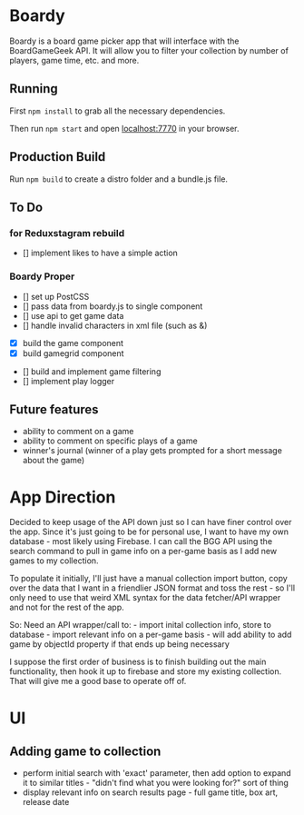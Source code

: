 # Boardy

Boardy is a board game picker app that will interface with the BoardGameGeek API. It will allow you to filter your collection by number of players, game time, etc. and more.

## Running

First `npm install` to grab all the necessary dependencies. 

Then run `npm start` and open <localhost:7770> in your browser.

## Production Build

Run `npm build` to create a distro folder and a bundle.js file.

## To Do

### for Reduxstagram rebuild

- [] implement likes to have a simple action

### Boardy Proper

- [] set up PostCSS
- [] pass data from boardy.js to single component
- [] use api to get game data
- [] handle invalid characters in xml file (such as &)
- [x] build the game component
- [x] build gamegrid component
- [] build and implement game filtering
- [] implement play logger

## Future features
- ability to comment on a game
- ability to comment on specific plays of a game
- winner's journal (winner of a play gets prompted for a short message about the game)


# App Direction 

Decided to keep usage of the API down just so I can have finer control over the app. Since it's just going to be for personal use, I want to have my own database - most likely using Firebase. I can call the BGG API using the search command to pull in game info on a per-game basis as I add new games to my collection. 

To populate it initially, I'll just have a manual collection import button, copy over the data that I want in a friendlier JSON format and toss the rest - so I'll only need to use that weird XML syntax for the data fetcher/API wrapper and not for the rest of the app. 

So:
	Need an API wrapper/call to:
	- import inital collection info, store to database
	- import relevant info on a per-game basis 
		- will add ability to add game by objectId property if that ends up being necessary


I suppose the first order of business is to finish building out the main functionality, then hook it up to firebase and store my existing collection. That will give me a good base to operate off of.

# UI

## Adding game to collection
- perform initial search with 'exact' parameter, then add option to expand it to similar titles - "didn't find what you were looking for?" sort of thing
- display relevant info on search results page - full game title, box art, release date